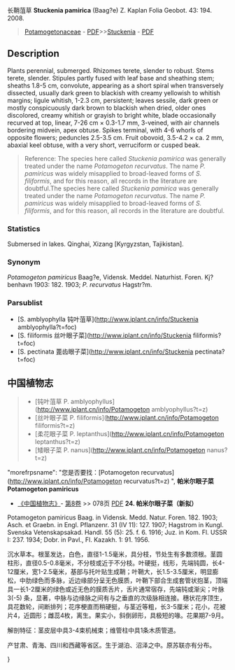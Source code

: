 长鞘菹草 **Stuckenia pamirica** (Baag?e) Z. Kaplan Folia Geobot. 43: 194. 2008.

> [Potamogetonaceae](http://www.iplant.cn/info/Potamogetonaceae?t=foc) - [PDF](http://www.iplant.cn/foc/pdf/Potamogetonaceae.pdf)>>[Stuckenia](http://www.iplant.cn/info/Stuckenia?t=foc) - [PDF](http://www.iplant.cn/foc/pdf/Stuckenia.pdf)

## Description

Plants perennial, submerged. Rhizomes terete, slender to robust. Stems terete, slender. Stipules partly fused with leaf base and sheathing stem; sheaths 1.8-5 cm, convolute, appearing as a short spiral when transversely dissected, usually dark green to blackish with creamy yellowish to whitish margins; ligule whitish, 1-2.3 cm, persistent; leaves sessile, dark green or mostly conspicuously dark brown to blackish when dried, older ones discolored, creamy whitish or grayish to bright white, blade occasionally recurved at top, linear, 7-26 cm × 0.3-1.7 mm, 3-veined, with air channels bordering midvein, apex obtuse. Spikes terminal, with 4-6 whorls of opposite flowers; peduncles 2.5-3.5 cm. Fruit obovoid, 3.5-4.2 × ca. 2 mm, abaxial keel obtuse, with a very short, verruciform or cusped beak.

> Reference: 
> The species here called *Stuckenia pamirica* was generally treated under the name *Potamogeton recurvatus*. The name *P. pamiricus* was widely misapplied to broad-leaved forms of *S. filiformis*, and for this reason, all records in the literature are doubtful.The species here called *Stuckenia pamirica* was generally treated under the name *Potamogeton recurvatus*. The name *P. pamiricus* was widely misapplied to broad-leaved forms of *S. filiformis*, and for this reason, all records in the literature are doubtful.

### Statistics
Submersed in lakes. Qinghai, Xizang [Kyrgyzstan, Tajikistan].

### Synonym
*Potamogeton pamiricus* Baag?e, Vidensk. Meddel. Naturhist. Foren. Kj?benhavn 1903: 182. 1903; *P. recurvatus* Hagstr?m.

### Parsublist

* [S.  amblyophylla  钝叶菹草](http://www.iplant.cn/info/Stuckenia amblyophylla?t=foc)
* [S.  filiformis  丝叶眼子菜](http://www.iplant.cn/info/Stuckenia filiformis?t=foc)
* [S.  pectinata  蓖齿眼子菜](http://www.iplant.cn/info/Stuckenia pectinata?t=foc)

## 中国植物志

> * [钝叶菹草  P.  amblyophyllus](http://www.iplant.cn/info/Potamogeton amblyophyllus?t=z)
> * [丝叶眼子菜  P.  filiformis](http://www.iplant.cn/info/Potamogeton filiformis?t=z)
> * [柔花眼子菜  P.  leptanthus](http://www.iplant.cn/info/Potamogeton leptanthus?t=z)
> * [矮眼子菜  P.  nanus](http://www.iplant.cn/info/Potamogeton nanus?t=z)

  "morefrpsname": "您是否要找：<span class='spantxt'>[Potamogeton recurvatus](http://www.iplant.cn/info/Potamogeton recurvatus?t=z) ",
**帕米尔眼子菜 Potamogeton pamiricus**

* [《中国植物志》](http://www.iplant.cn/frps)- [第8卷](http://www.iplant.cn/frps/vol/8) >> 078页 [PDF](http://www.iplant.cn/frps/pdf/8/078b.pdf)
**24. 帕米尔眼子菜（新拟）**

Potamogeton pamiricus Baag. in Vidensk. Medd. Natur. Foren. 182. 1903; Asch. et Graebn. in Engl. Pflanzenr. 31 (IV 11): 127. 1907; Hagstrom in Kungl. Svenska Vetenskapsakad. Handl. 55 (5): 25. f. 6. 1916; Juz. in Kom. Fl. USSR I: 237. 1934; Dobr. in Pavl., Fl. Kazakh. 1: 91. 1956.

沉水草本。根茎发达，白色，直径1-1.5毫米，具分枝，节处生有多数须根。茎圆柱形，直径0.5-0.8毫米，不分枝或近于不分枝。叶硬挺，线形，先端钝圆，长4-12厘米，宽1-2.5毫米，基部与托叶贴生成鞘；叶鞘大，长1.5-3.5厘米，明显膨松，中肋绿色而多脉，近边缘部分呈无色膜质，叶鞘下部合生成套管状抱茎，顶端具一长1-2厘米的绿色或近无色的膜质舌片，舌片通常宿存，先端钝或渐尖；叶脉3(-5) 条，显著，中脉与边缘脉之间有与之垂直的次级脉相连接。穗状花序顶生，具花数轮，间断排列；花序梗直而稍硬挺，与茎近等粗，长3-5厘米；花小，花被片4，近圆形；雌蕊4枚，离生。果实小，斜倒卵形，具极短的喙。花果期7-9月。

解剖特征：茎皮层中具3-4束机械束；维管柱中具1条木质管道。

产甘肃、青海、四川和西藏等省区。生于湖泊、沼泽之中。原苏联亦有分布。

}